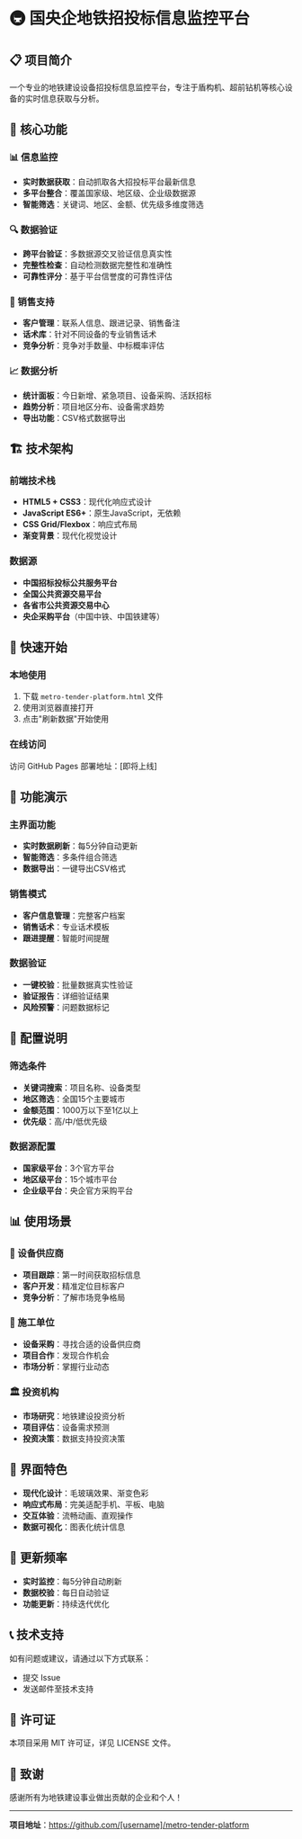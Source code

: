 # 🚇 国央企地铁招投标信息监控平台

## 📋 项目简介

一个专业的地铁建设设备招投标信息监控平台，专注于盾构机、超前钻机等核心设备的实时信息获取与分析。

## 🎯 核心功能

### 📊 信息监控
- **实时数据获取**：自动抓取各大招投标平台最新信息
- **多平台整合**：覆盖国家级、地区级、企业级数据源
- **智能筛选**：关键词、地区、金额、优先级多维度筛选

### 🔍 数据验证
- **跨平台验证**：多数据源交叉验证信息真实性
- **完整性检查**：自动检测数据完整性和准确性
- **可靠性评分**：基于平台信誉度的可靠性评估

### 💼 销售支持
- **客户管理**：联系人信息、跟进记录、销售备注
- **话术库**：针对不同设备的专业销售话术
- **竞争分析**：竞争对手数量、中标概率评估

### 📈 数据分析
- **统计面板**：今日新增、紧急项目、设备采购、活跃招标
- **趋势分析**：项目地区分布、设备需求趋势
- **导出功能**：CSV格式数据导出

## 🏗️ 技术架构

### 前端技术栈
- **HTML5 + CSS3**：现代化响应式设计
- **JavaScript ES6+**：原生JavaScript，无依赖
- **CSS Grid/Flexbox**：响应式布局
- **渐变背景**：现代化视觉设计

### 数据源
- **中国招标投标公共服务平台**
- **全国公共资源交易平台**
- **各省市公共资源交易中心**
- **央企采购平台**（中国中铁、中国铁建等）

## 🚀 快速开始

### 本地使用
1. 下载 `metro-tender-platform.html` 文件
2. 使用浏览器直接打开
3. 点击"刷新数据"开始使用

### 在线访问
访问 GitHub Pages 部署地址：[即将上线]

## 📱 功能演示

### 主界面功能
- **实时数据刷新**：每5分钟自动更新
- **智能筛选**：多条件组合筛选
- **数据导出**：一键导出CSV格式

### 销售模式
- **客户信息管理**：完整客户档案
- **销售话术**：专业话术模板
- **跟进提醒**：智能时间提醒

### 数据验证
- **一键校验**：批量数据真实性验证
- **验证报告**：详细验证结果
- **风险预警**：问题数据标记

## 🔧 配置说明

### 筛选条件
- **关键词搜索**：项目名称、设备类型
- **地区筛选**：全国15个主要城市
- **金额范围**：1000万以下至1亿以上
- **优先级**：高/中/低优先级

### 数据源配置
- **国家级平台**：3个官方平台
- **地区级平台**：15个城市平台
- **企业级平台**：央企官方采购平台

## 📊 使用场景

### 🏢 设备供应商
- **项目跟踪**：第一时间获取招标信息
- **客户开发**：精准定位目标客户
- **竞争分析**：了解市场竞争格局

### 🚧 施工单位
- **设备采购**：寻找合适的设备供应商
- **项目合作**：发现合作机会
- **市场分析**：掌握行业动态

### 🏛️ 投资机构
- **市场研究**：地铁建设投资分析
- **项目评估**：设备需求预测
- **投资决策**：数据支持投资决策

## 🎨 界面特色

- **现代化设计**：毛玻璃效果、渐变色彩
- **响应式布局**：完美适配手机、平板、电脑
- **交互体验**：流畅动画、直观操作
- **数据可视化**：图表化统计信息

## 🔄 更新频率

- **实时监控**：每5分钟自动刷新
- **数据校验**：每日自动验证
- **功能更新**：持续迭代优化

## 📞 技术支持

如有问题或建议，请通过以下方式联系：
- 提交 Issue
- 发送邮件至技术支持

## 📄 许可证

本项目采用 MIT 许可证，详见 LICENSE 文件。

## 🙏 致谢

感谢所有为地铁建设事业做出贡献的企业和个人！

---

**项目地址**：https://github.com/[username]/metro-tender-platform
